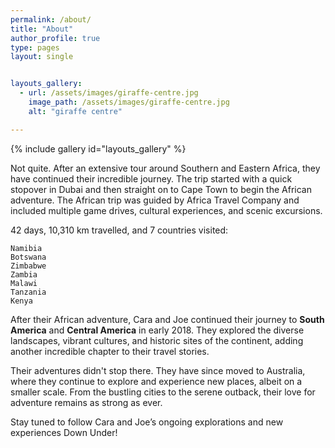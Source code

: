 ```yaml
---
permalink: /about/
title: "About"
author_profile: true
type: pages
layout: single


layouts_gallery:
  - url: /assets/images/giraffe-centre.jpg
    image_path: /assets/images/giraffe-centre.jpg
    alt: "giraffe centre"

---
```


{% include gallery id="layouts_gallery" %}

Not quite. After an extensive tour around Southern and Eastern Africa, they have continued their incredible journey. The trip started with a quick stopover in Dubai and then straight on to Cape Town to begin the African adventure. The African trip was guided by Africa Travel Company and included multiple game drives, cultural experiences, and scenic excursions.

42 days, 10,310 km travelled, and 7 countries visited:

    Namibia
    Botswana
    Zimbabwe
    Zambia
    Malawi
    Tanzania
    Kenya

After their African adventure, Cara and Joe continued their journey to **South America** and **Central America** in early 2018. They explored the diverse landscapes, vibrant cultures, and historic sites of the continent, adding another incredible chapter to their travel stories.

Their adventures didn't stop there. They have since moved to Australia, where they continue to explore and experience new places, albeit on a smaller scale. From the bustling cities to the serene outback, their love for adventure remains as strong as ever.

Stay tuned to follow Cara and Joe’s ongoing explorations and new experiences Down Under!
